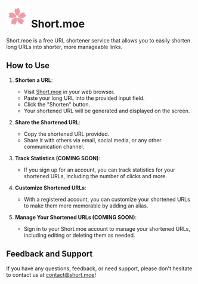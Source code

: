 # ![shortMoe](./public/sakura.svg) Short.moe

Short.moe is a free URL shortener service that allows you to easily shorten long URLs into shorter, more manageable links.

## How to Use

1. **Shorten a URL**:
   - Visit [Short.moe](https://short.moe) in your web browser.
   - Paste your long URL into the provided input field.
   - Click the "Shorten" button.
   - Your shortened URL will be generated and displayed on the screen.
  
2. **Share the Shortened URL**:
   - Copy the shortened URL provided.
   - Share it with others via email, social media, or any other communication channel.
  
3. **Track Statistics (COMING SOON)**:
   - If you sign up for an account, you can track statistics for your shortened URLs, including the number of clicks and more.
  
4. **Customize Shortened URLs**:
   - With a registered account, you can customize your shortened URLs to make them more memorable by adding an alias.
  
5. **Manage Your Shortened URLs (COMING SOON)**:
   - Sign in to your Short.moe account to manage your shortened URLs, including editing or deleting them as needed.

## Feedback and Support

If you have any questions, feedback, or need support, please don't hesitate to contact us at [contact@short.moe](mailto:contact@short.moe)!
